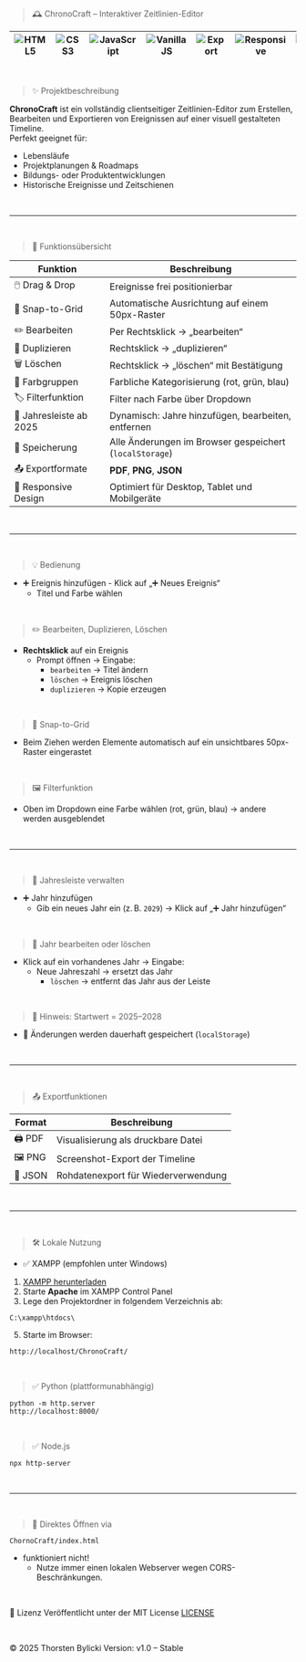 > 🕰️ ChronoCraft – Interaktiver Zeitlinien-Editor

![HTML5](https://img.shields.io/badge/HTML5-%23E34F26?style=for-the-badge&logo=html5&logoColor=white) | ![CSS3](https://img.shields.io/badge/CSS3-%231572B6?style=for-the-badge&logo=css3&logoColor=white) | ![JavaScript](https://img.shields.io/badge/JavaScript-%23F7DF1E?style=for-the-badge&logo=javascript&logoColor=black) | ![VanillaJS](https://img.shields.io/badge/Vanilla_JS-pure-yellow?style=for-the-badge&logo=javascript) | ![Export](https://img.shields.io/badge/Export-PDF%20%7C%20PNG%20%7C%20JSON-00fff7?style=for-the-badge) | ![Responsive](https://img.shields.io/badge/Responsive-Yes-green?style=for-the-badge) | ![License](https://img.shields.io/badge/License-MIT-informational?style=for-the-badge) |
|---|---|---|---|---|---|---|

<br>

> ✨ Projektbeschreibung

**ChronoCraft** ist ein vollständig clientseitiger Zeitlinien-Editor zum Erstellen, Bearbeiten und Exportieren von Ereignissen auf einer visuell gestalteten Timeline.  
Perfekt geeignet für:

- Lebensläufe
- Projektplanungen & Roadmaps
- Bildungs- oder Produktentwicklungen
- Historische Ereignisse und Zeitschienen

<br>

---

<br>

> 🔧 Funktionsübersicht

| Funktion                | Beschreibung                                               |
|-------------------------|------------------------------------------------------------|
| 🖱️ Drag & Drop           | Ereignisse frei positionierbar                            |
| 📐 Snap-to-Grid          | Automatische Ausrichtung auf einem 50px-Raster            |
| ✏️ Bearbeiten            | Per Rechtsklick → „bearbeiten“                            |
| 🔁 Duplizieren           | Rechtsklick → „duplizieren“                               |
| 🗑️ Löschen               | Rechtsklick → „löschen“ mit Bestätigung                   |
| 🎨 Farbgruppen           | Farbliche Kategorisierung (rot, grün, blau)               |
| 🏷️ Filterfunktion        | Filter nach Farbe über Dropdown                           |
| 📅 Jahresleiste ab 2025  | Dynamisch: Jahre hinzufügen, bearbeiten, entfernen        |
| 🧠 Speicherung           | Alle Änderungen im Browser gespeichert (`localStorage`)   |
| 📤 Exportformate         | **PDF**, **PNG**, **JSON**                                |
| 📱 Responsive Design     | Optimiert für Desktop, Tablet und Mobilgeräte             |

<br>

---

<br>

> 💡 Bedienung
  -  ➕ Ereignis hinzufügen
    - Klick auf „➕ Neues Ereignis“
      - Titel und Farbe wählen

<br>

> ✏️ Bearbeiten, Duplizieren, Löschen
  - **Rechtsklick** auf ein Ereignis
    - Prompt öffnen → Eingabe:
       - `bearbeiten` → Titel ändern
       - `löschen` → Ereignis löschen
       - `duplizieren` → Kopie erzeugen

<br>

> 🎯 Snap-to-Grid
  - Beim Ziehen werden Elemente automatisch auf ein unsichtbares 50px-Raster eingerastet

<br>

> 🖼️ Filterfunktion
  - Oben im Dropdown eine Farbe wählen (rot, grün, blau) → andere werden ausgeblendet

<br>

---

<br>

> 📅 Jahresleiste verwalten

  - ➕ Jahr hinzufügen
    - Gib ein neues Jahr ein (z. B. `2029`) → Klick auf „➕ Jahr hinzufügen“

<br>

> 🧾 Jahr bearbeiten oder löschen
  - Klick auf ein vorhandenes Jahr → Eingabe:
    - Neue Jahreszahl → ersetzt das Jahr
      - `löschen` → entfernt das Jahr aus der Leiste

<br>

> 📌 Hinweis: Startwert = 2025–2028  
  - 💾 Änderungen werden dauerhaft gespeichert (`localStorage`)

<br>

---

<br>

> 📤 Exportfunktionen

| Format | Beschreibung |
|--------|--------------|
| 🖨️ PDF   | Visualisierung als druckbare Datei |
| 🖼️ PNG   | Screenshot-Export der Timeline       |
| 📁 JSON | Rohdatenexport für Wiederverwendung  |

<br>

---

<br>

> 🛠️ Lokale Nutzung
  - ✅ XAMPP (empfohlen unter Windows)

1. [XAMPP herunterladen](https://www.apachefriends.org/de/index.html)
2. Starte **Apache** im XAMPP Control Panel
3. Lege den Projektordner in folgendem Verzeichnis ab:

```yarn
C:\xampp\htdocs\
```

5. Starte im Browser:
   
```yarn
http://localhost/ChronoCraft/
```

<br>

> ✅ Python (plattformunabhängig)

```yarn
python -m http.server
http://localhost:8000/
```

<br>

> ✅ Node.js

```yarn
npx http-server
```

<br>

---

<br>

>🛑 Direktes Öffnen via

```yarn
ChornoCraft/index.html
````

- funktioniert nicht!
  - Nutze immer einen lokalen Webserver wegen CORS-Beschränkungen.

<br>

📝 Lizenz
Veröffentlicht unter der MIT License [LICENSE](LICENSE)

<br>

© 2025 Thorsten Bylicki
Version: v1.0 – Stable
